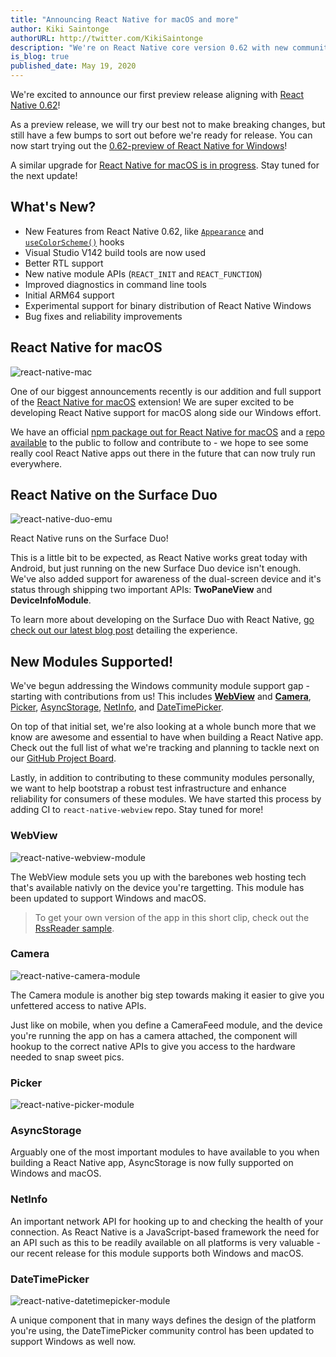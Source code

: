 ```yaml
---
title: "Announcing React Native for macOS and more"
author: Kiki Saintonge
authorURL: http://twitter.com/KikiSaintonge
description: "We're on React Native core version 0.62 with new community modules, native module support across multiple platforms, and of course our official public release of React Native for macOS."
is_blog: true
published_date: May 19, 2020
---
```


We're excited to announce our first preview release aligning with [React Native 0.62](https://reactnative.dev/blog/2020/03/26/version-0.62)!

<!--truncate-->

As a preview release, we will try our best not to make breaking changes, but still have a few bumps to sort out before we're ready for release. You can now start trying out the [0.62-preview of React Native for Windows](https://www.npmjs.com/package/react-native-windows/v/0.62.0-preview.6)!

 A similar upgrade for [React Native for macOS is in progress](https://github.com/facebook/react-native/compare/master...microsoft:fb62merge). Stay tuned for the next update!

## What's New?

- New Features from React Native 0.62, like [`Appearance`](https://reactnative.dev/docs/appearance) and [`useColorScheme()`](https://reactnative.dev/docs/usecolorscheme) hooks
- Visual Studio V142 build tools are now used
-	Better RTL support
-	New native module APIs (`REACT_INIT` and `REACT_FUNCTION`)
-	Improved diagnostics in command line tools
-	Initial ARM64 support
-	Experimental support for binary distribution of React Native Windows
-	Bug fixes and reliability improvements

## React Native for macOS

![react-native-mac](assets/eloy_rn4m_preview_full.png)

One of our biggest announcements recently is our addition and full support of the [React Native for macOS](https://microsoft.github.io/react-native-windows/docs/rnm-getting-started) extension! We are super excited to be developing React Native support for macOS along side our Windows effort.

We have an official [npm package out for React Native for macOS](https://www.npmjs.com/package/react-native-macos) and a [repo available](https://github.com/microsoft/react-native-macos) to the public to follow and contribute to - we hope to see some really cool React Native apps out there in the future that can now truly run everywhere.

## React Native on the Surface Duo

![react-native-duo-emu](https://devblogs.microsoft.com/surface-duo/wp-content/uploads/sites/53/2020/04/reactnative-emulator-800.png)

React Native runs on the Surface Duo!

This is a little bit to be expected, as React Native works great today with Android, but just running on the new Surface Duo device isn't enough. We've also added support for awareness of the dual-screen device and it's status through shipping two important APIs: **TwoPaneView** and **DeviceInfoModule**.

To learn more about developing on the Surface Duo with React Native, [go check out our latest blog post](https://devblogs.microsoft.com/surface-duo/build-react-native-apps-for-microsoft-surface-duo/) detailing the experience.

## New Modules Supported!

We've begun addressing the Windows community module support gap - starting with contributions from us! This includes [**WebView**](https://github.com/react-native-community/react-native-webview) and [**Camera**](https://github.com/react-native-community/react-native-camera), [Picker](https://github.com/react-native-community/react-native-picker), [AsyncStorage](https://github.com/react-native-community/async-storage), [NetInfo](https://github.com/react-native-community/react-native-netinfo), and [DateTimePicker](https://github.com/react-native-community/datetimepicker).

On top of that initial set, we're also looking at a whole bunch more that we know are awesome and essential to have when building a React Native app. Check out the full list of what we're tracking and planning to tackle next on our [GitHub Project Board](https://github.com/microsoft/react-native-windows/projects/23).

Lastly, in addition to contributing to these community modules personally, we want to help bootstrap a robust test infrastructure and enhance reliability for consumers of these modules. We have started this process by adding CI to `react-native-webview` repo. Stay tuned for more!

### WebView

![react-native-webview-module](assets/final_demo_gif.gif)

The WebView module sets you up with the barebones web hosting tech that's available nativly on the device you're targetting. This module has been updated to support Windows and macOS.

> To get your own version of the app in this short clip, check out the [RssReader sample](https://github.com/microsoft/react-native-windows-samples/tree/master/samples/rssreader).

### Camera

![react-native-camera-module](assets/react-camera.png)

The Camera module is another big step towards making it easier to give you unfettered access to native APIs.

Just like on mobile, when you define a CameraFeed module, and the device you're running the app on has a camera attached, the component will hookup to the correct native APIs to give you access to the hardware needed to snap sweet pics.

### Picker

![react-native-picker-module](assets/picker-windows-module.png)

### AsyncStorage

Arguably one of the most important modules to have available to you when building a React Native app, AsyncStorage is now fully supported on Windows and macOS.

### NetInfo

An important network API for hooking up to and checking the health of your connection. As React Native is a JavaScript-based framework the need for an API such as this to be readily available on all platforms is very valuable - our recent release for this module supports both Windows and macOS.

### DateTimePicker

![react-native-datetimepicker-module](assets/windows_datetimepicker-module.png)

A unique component that in many ways defines the design of the platform you're using, the DateTimePicker community control has been updated to support Windows as well now.

